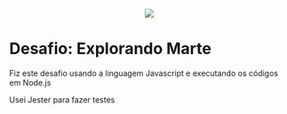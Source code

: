 <p align="center"><img src="https://img.olhardigital.com.br/wp-content/uploads/2021/09/curiosity-capa-1024x576.jpg" /></p>

# Desafio: Explorando Marte

Fiz este desafio usando a linguagem Javascript e executando os códigos em Node.js

Usei Jester para fazer testes
